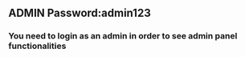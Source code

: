 ## ADMIN Password:admin123
### You need to login as an admin in order to see admin panel functionalities
